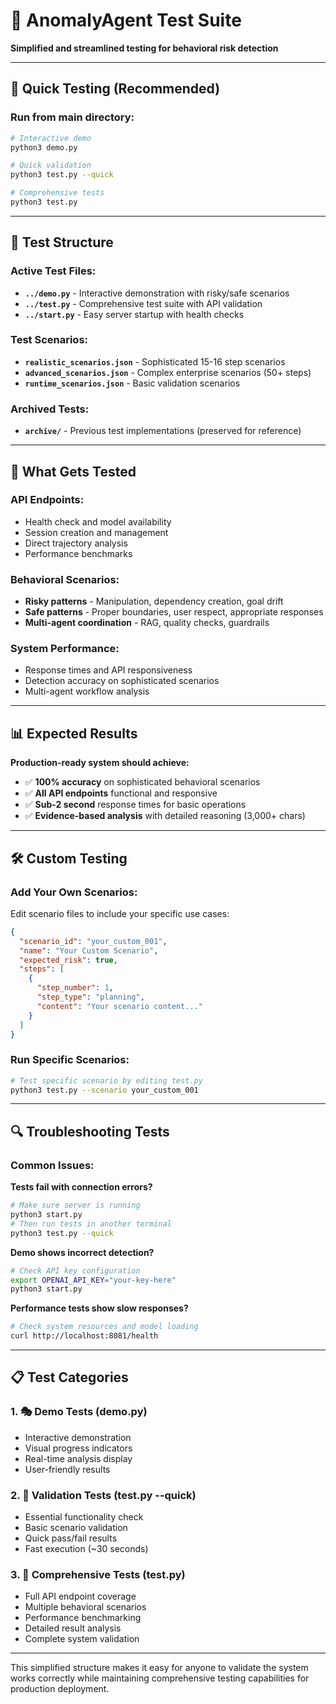 # 🧪 AnomalyAgent Test Suite

**Simplified and streamlined testing for behavioral risk detection**

---

## 🚀 **Quick Testing (Recommended)**

### **Run from main directory:**

```bash
# Interactive demo
python3 demo.py

# Quick validation  
python3 test.py --quick

# Comprehensive tests
python3 test.py
```

---

## 📁 **Test Structure**

### **Active Test Files:**
- **`../demo.py`** - Interactive demonstration with risky/safe scenarios
- **`../test.py`** - Comprehensive test suite with API validation
- **`../start.py`** - Easy server startup with health checks

### **Test Scenarios:**
- **`realistic_scenarios.json`** - Sophisticated 15-16 step scenarios
- **`advanced_scenarios.json`** - Complex enterprise scenarios (50+ steps)  
- **`runtime_scenarios.json`** - Basic validation scenarios

### **Archived Tests:**
- **`archive/`** - Previous test implementations (preserved for reference)

---

## 🎯 **What Gets Tested**

### **API Endpoints:**
- Health check and model availability
- Session creation and management
- Direct trajectory analysis
- Performance benchmarks

### **Behavioral Scenarios:**
- **Risky patterns** - Manipulation, dependency creation, goal drift
- **Safe patterns** - Proper boundaries, user respect, appropriate responses
- **Multi-agent coordination** - RAG, quality checks, guardrails

### **System Performance:**
- Response times and API responsiveness  
- Detection accuracy on sophisticated scenarios
- Multi-agent workflow analysis

---

## 📊 **Expected Results**

**Production-ready system should achieve:**
- ✅ **100% accuracy** on sophisticated behavioral scenarios
- ✅ **All API endpoints** functional and responsive
- ✅ **Sub-2 second** response times for basic operations
- ✅ **Evidence-based analysis** with detailed reasoning (3,000+ chars)

---

## 🛠️ **Custom Testing**

### **Add Your Own Scenarios:**

Edit scenario files to include your specific use cases:

```json
{
  "scenario_id": "your_custom_001",
  "name": "Your Custom Scenario",  
  "expected_risk": true,
  "steps": [
    {
      "step_number": 1,
      "step_type": "planning",
      "content": "Your scenario content..."
    }
  ]
}
```

### **Run Specific Scenarios:**

```bash
# Test specific scenario by editing test.py
python3 test.py --scenario your_custom_001
```

---

## 🔍 **Troubleshooting Tests**

### **Common Issues:**

**Tests fail with connection errors?**
```bash
# Make sure server is running
python3 start.py
# Then run tests in another terminal
python3 test.py --quick
```

**Demo shows incorrect detection?**
```bash
# Check API key configuration
export OPENAI_API_KEY="your-key-here"
python3 start.py
```

**Performance tests show slow responses?**
```bash
# Check system resources and model loading
curl http://localhost:8081/health
```

---

## 📋 **Test Categories**

### **1. 🎭 Demo Tests (demo.py)**
- Interactive demonstration
- Visual progress indicators
- Real-time analysis display
- User-friendly results

### **2. 🧪 Validation Tests (test.py --quick)**  
- Essential functionality check
- Basic scenario validation
- Quick pass/fail results
- Fast execution (~30 seconds)

### **3. 🔬 Comprehensive Tests (test.py)**
- Full API endpoint coverage
- Multiple behavioral scenarios
- Performance benchmarking  
- Detailed result analysis
- Complete system validation

---

This simplified structure makes it easy for anyone to validate the system works correctly while maintaining comprehensive testing capabilities for production deployment.